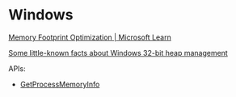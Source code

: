 # Windows
[Memory Footprint Optimization | Microsoft Learn](https://learn.microsoft.com/en-us/windows-hardware/test/wpt/memory-footprint-optimization)

[Some little-known facts about Windows 32-bit heap management](https://mgroeber.de/misc/windows_heap.html)

APIs:
- [GetProcessMemoryInfo](https://learn.microsoft.com/en-us/windows/win32/api/psapi/nf-psapi-getprocessmemoryinfo)